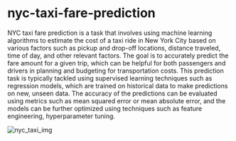 # nyc-taxi-fare-prediction
NYC taxi fare prediction is a task that involves using machine learning algorithms to estimate the cost of a taxi ride in New York City based on various factors such as pickup and drop-off locations, distance traveled, time of day, and other relevant factors. The goal is to accurately predict the fare amount for a given trip, which can be helpful for both passengers and drivers in planning and budgeting for transportation costs. This prediction task is typically tackled using supervised learning techniques such as regression models, which are trained on historical data to make predictions on new, unseen data. The accuracy of the predictions can be evaluated using metrics such as mean squared error or mean absolute error, and the models can be further optimized using techniques such as feature engineering, hyperparameter tuning.

![nyc_taxi_img](img/1200x-1)
